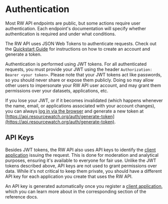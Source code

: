 # Authentication

Most RW API endpoints are public, but some actions require user authentication. Each endpoint's documentation will
specify whether authentication is required and under what conditions.

The RW API uses JSON Web Tokens to authenticate requests. Check out the [Quickstart Guide](quickstart.html) for
instructions on how to create an account and generate a token.

Authentication is performed using JWT tokens. For all authenticated requests, you must provide your JWT using the
header `Authorization: Bearer <your token>`. Please note that your JWT tokens act like passwords, so you should never
share or expose them publicly. Doing so may allow other users to impersonate your RW API user account, and may grant
them permissions over your datasets, applications, etc.

If you lose your JWT, or if it becomes invalidated (which happens whenever the name, email, or applications associated
with your account changes), you can always [log in via the browser](https://api.resourcewatch.org/auth/login) and
generate a new token
at [https://api.resourcewatch.org/auth/generate-token](https://api.resourcewatch.org/auth/generate-token).

## API Keys

Besides JWT tokens, the RW API also uses API keys to identify the [client application](reference.html#application)
issuing the request. This is done for moderation and analytical purposes, ensuring it's
available to everyone for fair use. Unlike the JWT tokens described above, API keys are not used to grant permissions 
over data. While it's not critical to keep them private, you should have a different API key for each
application you create that uses the RW API.

An API key is generated automatically once you register a [client application](reference.html#application), which you
can learn more about in the corresponding section of the reference docs.
